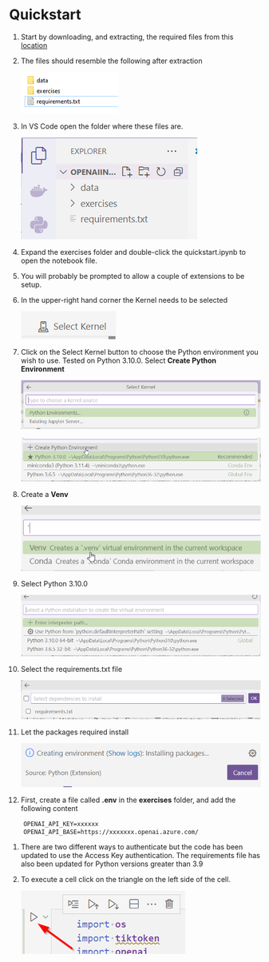 # Quickstart

1. Start by downloading, and extracting, the required files from this [location](This%20notebook%20is%20just%20to%20make%20sure%20that%20everything%20works.)

1. The files should resemble the following after extraction

    ![extractedfioles](images/extractedfioles.png)
    
1. In VS Code open the folder where these files are. 

    ![filesinvscode](images/filesinvscode.png)
    
1. Expand the exercises folder and double-click the quickstart.ipynb to open the notebook file.

1. You will probably be prompted to allow a couple of extensions to be setup.

1. In the upper-right hand corner the Kernel needs to be selected

    ![selectkernel](images/selectkernel.png)
    
1. Click on the Select Kernel button to choose the Python environment you wish to use. Tested on Python 3.10.0. Select **Create Python Environment**

    ![pythonenv](images/pythonenv.png)
    
    ![create](images/create.png)
    
1. Create a **Venv**

    ![venv](images/venv.png)
    
1. Select Python 3.10.0

    ![selectpython](images/selectpython.png)
    
1. Select the requirements.txt file

    ![require](images/require.png)
    
1. Let the packages required install

    ![packages](images/packages.png)
    
1. First, create a file called **.env** in the **exercises** folder, and add the following content

```console
    OPENAI_API_KEY=xxxxxx
    OPENAI_API_BASE=https://xxxxxxx.openai.azure.com/
```
1. There are two different ways to authenticate but the code has been updated to use the Access Key authentication. The requirements file has also been updated for Python versions greater than 3.9

1. To execute a cell click on the triangle on the left side of the cell.

    ![executecell](images/executecell.png)

